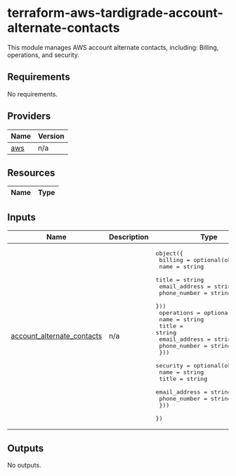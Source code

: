 # terraform-aws-tardigrade-account-alternate-contacts
This module manages AWS account alternate contacts, including: Billing, operations, and security. 

<!-- BEGIN TFDOCS -->
## Requirements

No requirements.

## Providers

| Name | Version |
|------|---------|
| <a name="provider_aws"></a> [aws](#provider\_aws) | n/a |

## Resources

| Name | Type |
|------|------|

## Inputs

| Name | Description | Type | Default | Required |
|------|-------------|------|---------|:--------:|
| <a name="input_account_alternate_contacts"></a> [account\_alternate\_contacts](#input\_account\_alternate\_contacts) | n/a | <pre>object({<br>    billing = optional(object({<br>      name          = string<br>      title         = string<br>      email_address = string<br>      phone_number  = string<br>    }))<br>    operations = optional(object({<br>      name          = string<br>      title         = string<br>      email_address = string<br>      phone_number  = string<br>    }))<br>    security = optional(object({<br>      name          = string<br>      title         = string<br>      email_address = string<br>      phone_number  = string<br>    }))<br>  })</pre> | n/a | yes |

## Outputs

No outputs.

<!-- END TFDOCS -->
